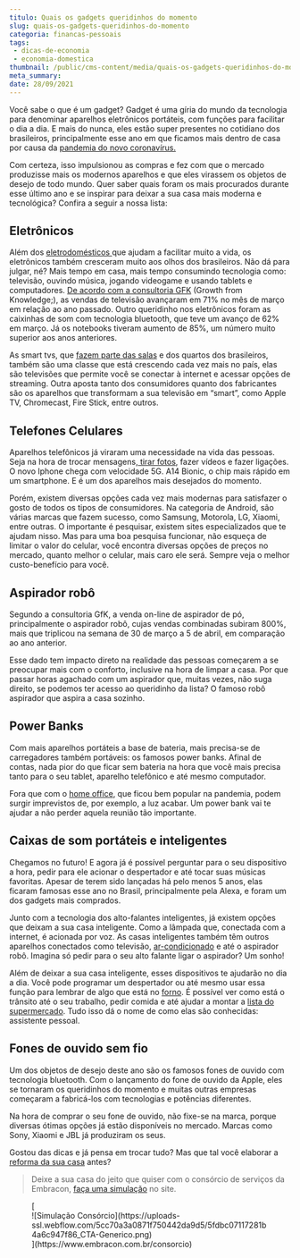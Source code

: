 ```yaml
---
titulo: Quais os gadgets queridinhos do momento
slug: quais-os-gadgets-queridinhos-do-momento
categoria: financas-pessoais
tags:
 - dicas-de-economia
 - economia-domestica
thumbnail: /public/cms-content/media/quais-os-gadgets-queridinhos-do-momento.jpg
meta_summary: 
date: 28/09/2021
---
```

Você sabe o que é um gadget? Gadget é uma gíria do mundo da tecnologia para denominar aparelhos eletrônicos portáteis, com funções para facilitar o dia a dia. E mais do nunca, eles estão super presentes no cotidiano dos brasileiros, principalmente esse ano em que ficamos mais dentro de casa por causa da [pandemia do novo coronavírus.](https://www.embracon.com.br/blog/habitos-de-consumo-antes-durante-e-pos-pandemia)

Com certeza, isso impulsionou as compras e fez com que o mercado produzisse mais os modernos aparelhos e que eles virassem os objetos de desejo de todo mundo. Quer saber quais foram os mais procurados durante esse último ano e se inspirar para deixar a sua casa mais moderna e tecnológica? Confira a seguir a nossa lista:

Eletrônicos
-----------

Além dos [eletrodomésticos ](https://www.embracon.com.br/blog/descubra-quais-foram-os-eletrodomesticos-queridinhos-da-quarentena)que ajudam a facilitar muito a vida, os eletrônicos também cresceram muito aos olhos dos brasileiros. Não dá para julgar, né? Mais tempo em casa, mais tempo consumindo tecnologia como: televisão, ouvindo música, jogando videogame e usando tablets e computadores. [De acordo com a consultoria GFK](https://oglobo.globo.com/economia/quarentena-eleva-venda-de-eletroeletronicos-em-ate-71-diz-consultoria-24379432) (Growth from Knowledge;), as vendas de televisão avançaram em 71% no mês de março em relação ao ano passado. Outro queridinho nos eletrônicos foram as caixinhas de som com tecnologia bluetooth, que teve um avanço de 62% em março. Já os notebooks tiveram aumento de 85%, um número muito superior aos anos anteriores.

As smart tvs, que [fazem parte das salas](https://www.embracon.com.br/blog/5-dicas-de-decoracao-de-sala-para-voce-fazer-hoje) e dos quartos dos brasileiros, também são uma classe que está crescendo cada vez mais no país, elas são televisões que permite você se conectar à internet e acessar opções de streaming. Outra aposta tanto dos consumidores quanto dos fabricantes são os aparelhos que transformam a sua televisão em “smart”, como Apple TV, Chromecast, Fire Stick, entre outros.

Telefones Celulares
-------------------

Aparelhos telefônicos já viraram uma necessidade na vida das pessoas. Seja na hora de trocar mensagens,[ tirar fotos](https://www.embracon.com.br/blog/curso-de-fotografia-como-funciona-e-por-que-investir), fazer vídeos e fazer ligações. O novo Iphone chega com velocidade 5G. A14 Bionic, o chip mais rápido em um smartphone. E é um dos aparelhos mais desejados do momento.

Porém, existem diversas opções cada vez mais modernas para satisfazer o gosto de todos os tipos de consumidores. Na categoria de Android, são várias marcas que fazem sucesso, como Samsung, Motorola, LG, Xiaomi, entre outras. O importante é pesquisar, existem sites especializados que te ajudam nisso. Mas para uma boa pesquisa funcionar, não esqueça de limitar o valor do celular, você encontra diversas opções de preços no mercado, quanto melhor o celular, mais caro ele será. Sempre veja o melhor custo-benefício para você.

Aspirador robô
--------------

Segundo a consultoria GfK, a venda on-line de aspirador de pó, principalmente o aspirador robô, cujas vendas combinadas subiram 800%, mais que triplicou na semana de 30 de março a 5 de abril, em comparação ao ano anterior.

Esse dado tem impacto direto na realidade das pessoas começarem a se preocupar mais com o conforto, inclusive na hora de limpar a casa. Por que passar horas agachado com um aspirador que, muitas vezes, não suga direito, se podemos ter acesso ao queridinho da lista? O famoso robô aspirador que aspira a casa sozinho.

Power Banks
-----------

Com mais aparelhos portáteis a base de bateria, mais precisa-se de carregadores também portáveis: os famosos power banks. Afinal de contas, nada pior do que ficar sem bateria na hora que você mais precisa tanto para o seu tablet, aparelho telefônico e até mesmo computador.

Fora que com o [home office](https://www.embracon.com.br/blog/home-office-5-dicas-para-manter-o-cantinho-de-trabalho-organizado), que ficou bem popular na pandemia, podem surgir imprevistos de, por exemplo, a luz acabar. Um power bank vai te ajudar a não perder aquela reunião tão importante.

Caixas de som portáteis e inteligentes
--------------------------------------

Chegamos no futuro! E agora já é possível perguntar para o seu dispositivo a hora, pedir para ele acionar o despertador e até tocar suas músicas favoritas. Apesar de terem sido lançadas há pelo menos 5 anos, elas ficaram famosas esse ano no Brasil, principalmente pela Alexa, e foram um dos gadgets mais comprados.

Junto com a tecnologia dos alto-falantes inteligentes, já existem opções que deixam a sua casa inteligente. Como a lâmpada que, conectada com a internet, é acionada por voz. As casas inteligentes também têm outros aparelhos conectados como televisão, [ar-condicionado](https://www.embracon.com.br/blog/descubra-qual-o-ar-condicionado-mais-apropriado-para-cada-casa) e até o aspirador robô. Imagina só pedir para o seu alto falante ligar o aspirador? Um sonho!

Além de deixar a sua casa inteligente, esses dispositivos te ajudarão no dia a dia. Você pode programar um despertador ou até mesmo usar essa função para lembrar de algo que está no [forno](https://www.embracon.com.br/blog/como-ter-uma-cozinha-funcional-em-casa). É possível ver como está o trânsito até o seu trabalho, pedir comida e até ajudar a montar a [lista do supermercado](https://www.embracon.com.br/blog/10-importantes-dicas-para-economizar-nas-compras-de-casa). Tudo isso dá o nome de como elas são conhecidas: assistente pessoal.

Fones de ouvido sem fio
-----------------------

Um dos objetos de desejo deste ano são os famosos fones de ouvido com tecnologia bluetooth. Com o lançamento do fone de ouvido da Apple, eles se tornaram os queridinhos do momento e muitas outras empresas começaram a fabricá-los com tecnologias e potências diferentes.

Na hora de comprar o seu fone de ouvido, não fixe-se na marca, porque diversas ótimas opções já estão disponíveis no mercado. Marcas como Sony, Xiaomi e JBL já produziram os seus.

Gostou das dicas e já pensa em trocar tudo? Mas que tal você elaborar a[ reforma da sua casa](https://www.embracon.com.br/blog/consorcio-reforma-embracon-por-que-e-uma-boa-opcao) antes?

> Deixe a sua casa do jeito que quiser com o consórcio de serviços da Embracon, [faça uma simulação](https://www.embracon.com.br/consorcio) no site.

<figure class="w-richtext-figure-type-image w-richtext-align-center">[<div>![Simulação Consórcio](https://uploads-ssl.webflow.com/5cc70a3a0871f750442da9d5/5fdbc07117281b4a6c947f86_CTA-Generico.png)</div>](https://www.embracon.com.br/consorcio)</figure>
